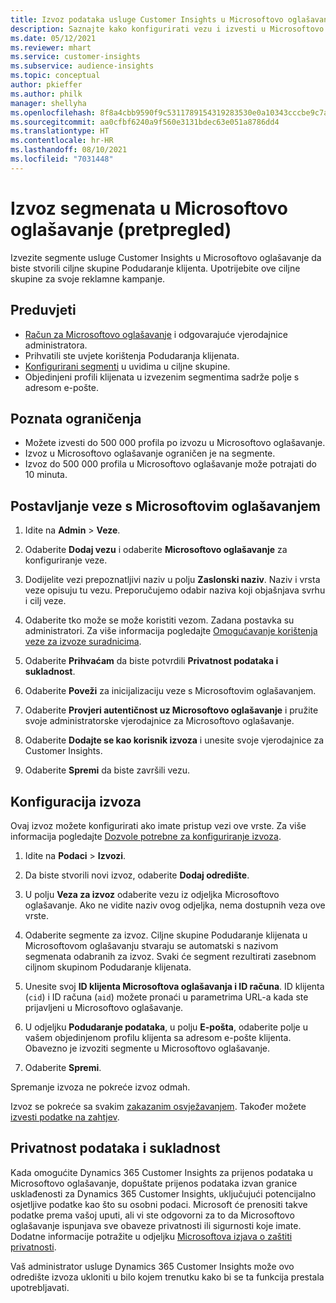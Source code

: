 ```yaml
---
title: Izvoz podataka usluge Customer Insights u Microsoftovo oglašavanje
description: Saznajte kako konfigurirati vezu i izvesti u Microsoftovo oglašavanje.
ms.date: 05/12/2021
ms.reviewer: mhart
ms.service: customer-insights
ms.subservice: audience-insights
ms.topic: conceptual
author: pkieffer
ms.author: philk
manager: shellyha
ms.openlocfilehash: 8f8a4cbb9590f9c5311789154319283530e0a10343cccbe9c7aec99765b4fbf2
ms.sourcegitcommit: aa0cfbf6240a9f560e3131bdec63e051a8786dd4
ms.translationtype: HT
ms.contentlocale: hr-HR
ms.lasthandoff: 08/10/2021
ms.locfileid: "7031448"
---
```

# <a name="export-segments-to-microsoft-advertising-preview"></a>Izvoz segmenata u Microsoftovo oglašavanje (pretpregled)

Izvezite segmente usluge Customer Insights u Microsoftovo oglašavanje da biste stvorili ciljne skupine Podudaranje klijenta. Upotrijebite ove ciljne skupine za svoje reklamne kampanje.

## <a name="prerequisites"></a>Preduvjeti

-   [Račun za Microsoftovo oglašavanje](https://ads.microsoft.com/) i odgovarajuće vjerodajnice administratora.
-   Prihvatili ste uvjete korištenja Podudaranja klijenata. 
-   [Konfigurirani segmenti](segments.md) u uvidima u ciljne skupine.
-   Objedinjeni profili klijenata u izvezenim segmentima sadrže polje s adresom e-pošte.

## <a name="known-limitations"></a>Poznata ograničenja

- Možete izvesti do 500 000 profila po izvozu u Microsoftovo oglašavanje.
- Izvoz u Microsoftovo oglašavanje ograničen je na segmente.
- Izvoz do 500 000 profila u Microsoftovo oglašavanje može potrajati do 10 minuta. 


## <a name="set-up-the-connection-to-microsoft-advertising"></a>Postavljanje veze s Microsoftovim oglašavanjem

1. Idite na **Admin** > **Veze**.

1. Odaberite **Dodaj vezu** i odaberite **Microsoftovo oglašavanje** za konfiguriranje veze.

1. Dodijelite vezi prepoznatljivi naziv u polju **Zaslonski naziv**. Naziv i vrsta veze opisuju tu vezu. Preporučujemo odabir naziva koji objašnjava svrhu i cilj veze.

1. Odaberite tko može se može koristiti vezom. Zadana postavka su administratori. Za više informacija pogledajte [Omogućavanje korištenja veze za izvoze suradnicima](connections.md#allow-contributors-to-use-a-connection-for-exports).

1. Odaberite **Prihvaćam** da biste potvrdili **Privatnost podataka i sukladnost**.

1. Odaberite **Poveži** za inicijalizaciju veze s Microsoftovim oglašavanjem.

1. Odaberite **Provjeri autentičnost uz Microsoftovo oglašavanje** i pružite svoje administratorske vjerodajnice za Microsoftovo oglašavanje.

1. Odaberite **Dodajte se kao korisnik izvoza** i unesite svoje vjerodajnice za Customer Insights.

1. Odaberite **Spremi** da biste završili vezu.

## <a name="configure-an-export"></a>Konfiguracija izvoza

Ovaj izvoz možete konfigurirati ako imate pristup vezi ove vrste. Za više informacija pogledajte [Dozvole potrebne za konfiguriranje izvoza](export-destinations.md#set-up-a-new-export).

1. Idite na **Podaci** > **Izvozi**.

1. Da biste stvorili novi izvoz, odaberite **Dodaj odredište**.

1. U polju **Veza za izvoz** odaberite vezu iz odjeljka Microsoftovo oglašavanje. Ako ne vidite naziv ovog odjeljka, nema dostupnih veza ove vrste.

1. Odaberite segmente za izvoz. Ciljne skupine Podudaranje klijenata u Microsoftovom oglašavanju stvaraju se automatski s nazivom segmenata odabranih za izvoz. Svaki će segment rezultirati zasebnom ciljnom skupinom Podudaranje klijenata. 

1. Unesite svoj **ID klijenta Microsoftova oglašavanja i ID računa**. ID klijenta (`cid`) i ID računa (`aid`) možete pronaći u parametrima URL-a kada ste prijavljeni u Microsoftovo oglašavanje.

1. U odjeljku **Podudaranje podataka**, u polju **E-pošta**, odaberite polje u vašem objedinjenom profilu klijenta sa adresom e-pošte klijenta. Obavezno je izvoziti segmente u Microsoftovo oglašavanje.

1. Odaberite **Spremi**.

Spremanje izvoza ne pokreće izvoz odmah.

Izvoz se pokreće sa svakim [zakazanim osvježavanjem](system.md#schedule-tab). Također možete [izvesti podatke na zahtjev](export-destinations.md#run-exports-on-demand). 


## <a name="data-privacy-and-compliance"></a>Privatnost podataka i sukladnost

Kada omogućite Dynamics 365 Customer Insights za prijenos podataka u Microsoftovo oglašavanje, dopuštate prijenos podataka izvan granice usklađenosti za Dynamics 365 Customer Insights, uključujući potencijalno osjetljive podatke kao što su osobni podaci. Microsoft će prenositi takve podatke prema vašoj uputi, ali vi ste odgovorni za to da Microsoftovo oglašavanje ispunjava sve obaveze privatnosti ili sigurnosti koje imate. Dodatne informacije potražite u odjeljku [Microsoftova izjava o zaštiti privatnosti](https://go.microsoft.com/fwlink/?linkid=396732).

Vaš administrator usluge Dynamics 365 Customer Insights može ovo odredište izvoza ukloniti u bilo kojem trenutku kako bi se ta funkcija prestala upotrebljavati.
